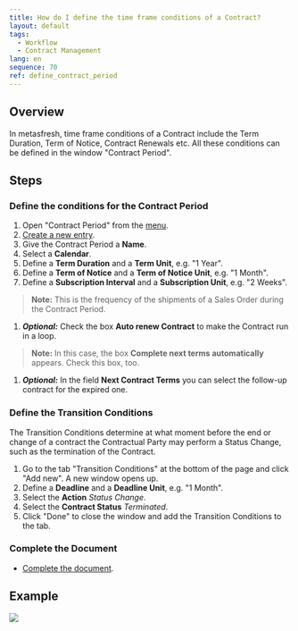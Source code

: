 ```yaml
---
title: How do I define the time frame conditions of a Contract?
layout: default
tags:
  - Workflow
  - Contract Management
lang: en
sequence: 70
ref: define_contract_period
---
```


## Overview
In metasfresh, time frame conditions of a Contract include the Term Duration, Term of Notice, Contract Renewals etc. All these conditions can be defined in the window "Contract Period".

## Steps

### Define the conditions for the Contract Period
1. Open "Contract Period" from the [menu](Menu).
1. [Create a new entry](New_Record_Window).
1. Give the Contract Period a **Name**.
1. Select a **Calendar**.
1. Define a **Term Duration** and a **Term Unit**, e.g. "1 Year".
1. Define a **Term of Notice** and a **Term of Notice Unit**, e.g. "1 Month".
1. Define a **Subscription Interval** and a **Subscription Unit**, e.g. "2 Weeks".
 >**Note:** This is the frequency of the shipments of a Sales Order during the Contract Period.

1. ***Optional:*** Check the box **Auto renew Contract** to make the Contract run in a loop.
 >**Note:** In this case, the box **Complete next terms automatically** appears. Check this box, too.

1. ***Optional:*** In the field **Next Contract Terms** you can select the follow-up contract for the expired one.

### Define the Transition Conditions
The Transition Conditions determine at what moment before the end or change of a contract the Contractual Party may perform a Status Change, such as the termination of the Contract.

1. Go to the tab "Transition Conditions" at the bottom of the page and click "Add new". A new window opens up.
1. Define a **Deadline** and a **Deadline Unit**, e.g. "1 Month".
1. Select the **Action** *Status Change*.
1. Select the **Contract Status** *Terminated*.
1. Click "Done" to close the window and add the Transition Conditions to the tab.

### Complete the Document
- [Complete the document](DocumentProcessingComplete).

## Example
![](assets/Define_contract_period.gif)
